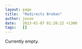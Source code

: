 ```yaml
---
layout: page
title:  "Redirects Broken"
author: jevon
date:   2013-01-07 01:26:22 +1300
tags:   []
---
```


Currently empty.
